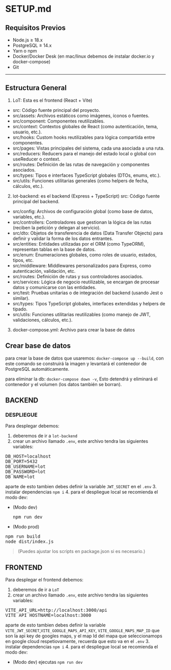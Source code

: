 # SETUP.md

## Requisitos Previos

- Node.js ≥ 18.x
- PostgreSQL ≥ 14.x
- Yarn o npm
- Docker/Docker Desk (en mac/linux debemos de instalar docker.io y docker-compose)
- Git

---

## Estructura General

1. LoT: Esta es el frontend (React + Vite)
- src: Código fuente principal del proyecto.
- src/assets: Archivos estáticos como imágenes, íconos o fuentes.
- src/component: Componentes reutilizables.
- src/context: Contextos globales de React (como autenticación, tema, usuario, etc.).
- src/hooks: Custom hooks reutilizables para lógica compartida entre componentes.
- src/pages: Vistas principales del sistema, cada una asociada a una ruta.
- src/reducers: Reducers para el manejo del estado local o global con useReducer o context.
- src/routes: Definición de las rutas de navegación y componentes asociados.
- src/types: Tipos e interfaces TypeScript globales (DTOs, enums, etc.).
- src/utils: Funciones utilitarias generales (como helpers de fecha, cálculos, etc.).

2. lot-backend: es el backend (Express + TypeScript)
src: Código fuente principal del backend.
- src/config: Archivos de configuración global (como base de datos, variables, etc.).
- src/controllers: Controladores que gestionan la lógica de las rutas (reciben la petición y delegan al servicio).
- src/dto: Objetos de transferencia de datos (Data Transfer Objects) para definir y validar la forma de los datos entrantes.
- src/entities: Entidades utilizadas por el ORM (como TypeORM), representan tablas en la base de datos.
- src/enum: Enumeraciones globales, como roles de usuario, estados, tipos, etc.
- src/middleware: Middlewares personalizados para Express, como autenticación, validación, etc.
- src/routes: Definición de rutas y sus controladores asociados.
- src/services: Lógica de negocio reutilizable, se encargan de procesar datos y comunicarse con las entidades.
- src/test: Pruebas unitarias o de integración del backend (usando Jest o similar).
- src/types: Tipos TypeScript globales, interfaces extendidas y helpers de tipado.
- src/utils: Funciones utilitarias reutilizables (como manejo de JWT, validaciones, cálculos, etc.).

3. docker-compose.yml: Archivo para crear la base de datos


## Crear base de datos

para crear la base de datos que usaremos: `docker-compose up --build`, con este comando se construirá la imagen y levantará el contenedor de PostgreSQL automáticamente.


para eliminar la db: `docker-compose down -v`, Esto detendrá y eliminará el contenedor y el volumen (los datos también se borran).


## BACKEND
### DESPLIEGUE 
Para desplegar debemos:
1. deberemos de ir a `lot-backend`
2. crear un archivo llamado `.env`, este archivo tendra las siguientes variables: 
<pre>
DB_HOST=localhost
DB_PORT=5432
DB_USERNAME=lot
DB_PASSWORD=lot
DB_NAME=lot
</pre>
aparte de esto tambien debes definir la variable `JWT_SECRET` en el `.env`
3. instalar dependencias `npm i`
4. para el despliegue local se recomienda el modo dev:
- (Modo dev) <pre>npm run dev</pre>
- (Modo prod) 
<pre>
npm run build
node dist/index.js
</pre>
> (Puedes ajustar los scripts en package.json si es necesario.)


## FRONTEND 

Para desplegar el frontend debemos:
1. deberemos de ir a `LoT`
2. crear un archivo llamado `.env`, este archivo tendra las siguientes variables: 
<pre>
VITE_API_URL=http://localhost:3000/api
VITE_API_HOSTNAME=localhost:3000
</pre>
aparte de esto tambien debes definir la variable  `VITE_JWT_SECRET`,`VITE_GOOGLE_MAPS_API_KEY`, `VITE_GOOGLE_MAPS_MAP_ID` que son la api key de googles maps, y el map Id del mapa que seleccionamops en google cloud respetiovamente, recuerda que esto va en el `.env`
3. instalar dependencias `npm i`
4. para el despliegue local se recomienda el modo dev:
- (Modo dev) ejecutas `npm run dev`